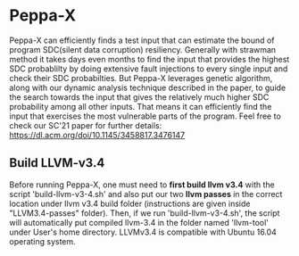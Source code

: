 # Peppa-X

Peppa-X can efficiently finds a test input that can estimate the bound of program SDC(silent data corruption) resiliency. Generally with strawman method it takes days even months to find the input that provides the highest SDC probablilty by doing extensive fault injections to every single input and check their SDC probabilties. But Peppa-X leverages genetic algorithm, along with our dynamic analysis technique described in the paper, to guide the search towards the input that gives the relatively much higher SDC probability among all other inputs. That means it can efficiently find the input that exercises the most vulnerable parts of the program. Feel free to check our SC'21 paper for further details: https://dl.acm.org/doi/10.1145/3458817.3476147

## Build LLVM-v3.4
Before running Peppa-X, one must need to **first build llvm v3.4** with the script 'build-llvm-v3-4.sh' and also put our two **llvm passes** in the correct location under llvm v3.4 build folder (instructions are given inside "LLVM3.4-passes" folder). Then, if we run 'build-llvm-v3-4.sh', the script will automatically put compiled llvm-3.4 in the folder named 'llvm-tool' under User's home directory. LLVMv3.4 is compatible with Ubuntu 16.04 operating system.
